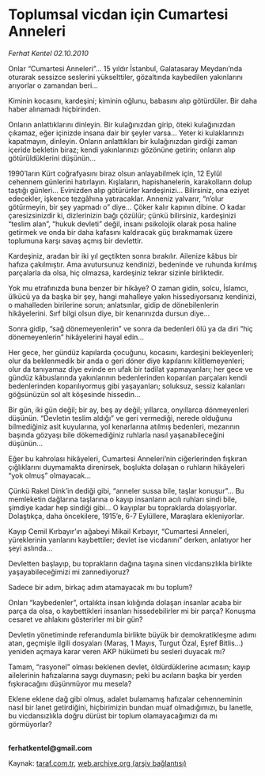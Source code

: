 # Toplumsal vicdan için Cumartesi Anneleri

*Ferhat Kentel 02.10.2010*

<div class="yazi"><p>Onlar “Cumartesi Anneleri”... 15 yıldır İstanbul, Galatasaray Meydanı’nda oturarak sessizce seslerini yükselttiler, gözaltında kaybedilen yakınlarını arıyorlar o zamandan beri...</p>
<p>Kiminin kocasını, kardeşini; kiminin oğlunu, babasını alıp götürdüler. Bir daha haber alınamadı hiçbirinden.</p>
<p>Onların anlattıklarını dinleyin. Bir kulağınızdan girip, öteki kulağınızdan çıkamaz, eğer içinizde insana dair bir şeyler varsa... Yeter ki kulaklarınızı kapatmayın, dinleyin. Onların anlattıkları bir kulağınızdan girdiği zaman içeride bekletin biraz; kendi yakınlarınızı gözönüne getirin; onların alıp götürüldüklerini düşünün...</p>
<p>1990’ların Kürt coğrafyasını biraz olsun anlayabilmek için, 12 Eylül cehennem günlerini hatırlayın. Kışlaların, hapishanelerin, karakolların dolup taştığı günleri... Evinizden alıp götürürler kardeşinizi... Bilirsiniz, ona eziyet edecekler, işkence tezgâhına yatıracaklar. Anneniz yalvarır, “n’olur götürmeyin, bir şey yapmadı o” diye... Çöker kalır kapının dibine. O kadar çaresizsinizdir ki, dizlerinizin bağı çözülür; çünkü bilirsiniz, kardeşinizi “teslim alan”, “hukuk devleti” değil, insanı psikolojik olarak posa haline getirmek ve onda bir daha kafasını kaldıracak güç bırakmamak üzere toplumuna karşı savaş açmış bir devlettir.</p>
<p>Kardeşiniz, aradan bir iki yıl geçtikten sonra bırakılır. Ailenize kâbus bir hafıza çakılmıştır. Ama avutursunuz kendinizi, bedeninde ve ruhunda kırılmış parçalarla da olsa, hiç olmazsa, kardeşiniz tekrar sizinle birliktedir.</p>
<p>Yok mu etrafınızda buna benzer bir hikâye? O zaman gidin, solcu, İslamcı, ülkücü ya da başka bir şey, hangi mahalleye yakın hissediyorsanız kendinizi, o mahalleden birilerine sorun; anlatsınlar, gidip de dönebilenlerin hikâyelerini. Sırf bilgi olsun diye, bir kenarınızda dursun diye...</p>
<p>Sonra gidip, “sağ dönemeyenlerin” ve sonra da bedenleri ölü ya da diri “hiç dönemeyenlerin” hikâyelerini hayal edin... </p>
<p>Her gece, her gündüz kapılarda çocuğunu, kocasını, kardeşini bekleyenleri; olur da beklenmedik bir anda o geri döner diye kapılarını kilitlemeyenleri; olur da tanıyamaz diye evinde en ufak bir tadilat yapmayanları; her gece ve gündüz kâbuslarında yakınlarının bedenlerinden koparılan parçaları kendi bedenlerinden koparılıyormuş gibi yaşayanları; soluksuz, sessiz kalanları göğsünüzün sol alt köşesinde hissedin...</p>
<p>Bir gün, iki gün değil; bir ay, beş ay değil; yıllarca, onyıllarca dönmeyenleri düşünün. “Devletin teslim aldığı” ve geri vermediği, nerede olduğunu bilmediğiniz asit kuyularına, yol kenarlarına atılmış bedenleri, mezarının başında gözyaşı bile dökemediğiniz ruhlarla nasıl yaşanabileceğini düşünün... </p>
<p>Eğer bu kahrolası hikâyeleri, Cumartesi Anneleri’nin ciğerlerinden fışkıran çığlıklarını duymamakta direnirsek, boşlukta dolaşan o ruhların hikâyeleri “yok olmuş” olmayacak...</p>
<p>Çünkü Rakel Dink’in dediği gibi, “anneler sussa bile, taşlar konuşur”... Bu memleketin dağlarına taşlarına o kayıp insanların acılı ruhları sindi bile, şimdiye kadar hep sindiği gibi... O kayıplar bu topraklarda dolaşıyorlar. Dolaştıkça, daha öncekilere, 1915’e, 6-7 Eylüllere, Maraşlara ekleniyorlar. </p>
<p>Kayıp Cemil Kırbayır’ın ağabeyi Mikail Kırbayır, “Cumartesi Anneleri, yüreklerinin yarılarını kaybettiler; devlet ise vicdanını” derken, anlatıyor her şeyi aslında... </p>
<p>Devletten başlayıp, bu toprakların dağına taşına sinen vicdansızlıkla birlikte yaşayabileceğimizi mi zannediyoruz?</p>
<p>Sadece bir adım, birkaç adım atamayacak mı bu toplum?</p>
<p>Onları “kaybedenler”, ortalıkta insan kılığında dolaşan insanlar acaba bir parça da olsa, o kaybettikleri insanları hissedebilirler mi bir parça? Konuşma cesaret ve ahlakını gösterirler mi bir gün?</p>
<p>Devletin yönetiminde referandumla birlikte büyük bir demokratikleşme adımı atan, geçmişle ilgili dosyaları (Maraş, 1 Mayıs, Turgut Özal, Eşref Bitlis...) yeniden açmaya karar veren AKP hükümeti bu sesleri duyacak mı? </p>
<p>Tamam, “rasyonel” olması beklenen devlet, öldürdüklerine acımasın; kayıp ailelerinin hafızalarına saygı duymasın; peki bu acıların başka bir yerden fışkıracağını düşünmüyor mu mesela? </p>
<p>Eklene eklene dağ gibi olmuş, adalet bulamamış hafızalar cehenneminin nasıl bir lanet getirdiğini, hiçbirimizin bundan muaf olmadığımızı, bu lanetle, bu vicdansızlıkla doğru dürüst bir toplum olamayacağımızı da mı görmüyorlar? </p>
<p><b><br/>ferhatkentel@gmail.com</b></p></div>

Kaynak: [taraf.com.tr](http://www.taraf.com.tr:80/ferhat-kentel/makale-toplumsal-vicdan-icin-cumartesi-anneleri.htm), [web.archive.org (arşiv bağlantısı)](http://web.archive.org/web/20101005033227/http://www.taraf.com.tr:80/ferhat-kentel/makale-toplumsal-vicdan-icin-cumartesi-anneleri.htm)
